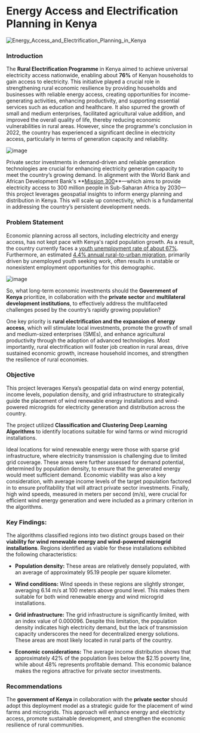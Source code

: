 # Energy Access and Electrification Planning in Kenya

![Energy_Access_and_Electrification_Planning_in_Kenya](https://github.com/user-attachments/assets/b4d28b7b-418c-4b54-ad95-e43b78e00d72)


### Introduction

The **Rural Electrification Programme** in Kenya aimed to achieve universal electricity access nationwide, enabling about **76%** of Kenyan households to gain access to electricity. This initiative played a crucial role in strengthening rural economic resilience by providing households and businesses with reliable energy access, creating opportunities for income-generating activities, enhancing productivity, and supporting essential services such as education and healthcare. It also spurred the growth of small and medium enterprises, facilitated agricultural value addition, and improved the overall quality of life, thereby reducing economic vulnerabilities in rural areas. However, since the programme's conclusion in 2022, the country has experienced a significant decline in electricity access, particularly in terms of generation capacity and reliability.

![image](https://github.com/user-attachments/assets/a878b19a-374c-4ede-8048-60fdab1aa26f)


Private sector investments in demand-driven and reliable generation technologies are crucial for enhancing electricity generation capacity to meet the country’s growing demand. In alignment with the World Bank and African Development Bank's **[Mission 300](https://www.worldbank.org/en/programs/energizing-africa#:~:text=Mission%20300%3A%20Providing%20Access%20to,improving%20education%20and%20health%20services.)**—which aims to provide electricity access to 300 million people in Sub-Saharan Africa by 2030—this project leverages geospatial insights to inform energy planning and distribution in Kenya. This will scale up connectivity, which is a fundamental in addressing the country’s persistent development needs.

### Problem Statement

Economic planning across all sectors, including electricity and energy access, has not kept pace with Kenya's rapid population growth. As a result, the country currently faces a [youth unemployment rate of about 67%](https://www.fke-kenya.org/policy-issues/youth-employment?utm_source=chatgpt.com). Furthermore, an estimated [4.4% annual rural-to-urban migration](https://kippra.or.ke/unlocking-rural-areas-to-curb-rural-urban-migration-among-youth-in-kenya/?utm_source=chatgpt.com), primarily driven by unemployed youth seeking work, often results in unstable or nonexistent employment opportunities for this demographic.

![image](https://github.com/user-attachments/assets/d04c8761-06e2-4fee-98c5-bf37aba71261)


So, what long-term economic investments should the **Government of Kenya** prioritize, in collaboration with the **private sector** and **multilateral development institutions**, to effectively address the multifaceted challenges posed by the country’s rapidly growing population?

One key priority is **rural electrification and the expansion of energy access**, which will stimulate local investments, promote the growth of small and medium-sized enterprises (SMEs), and enhance agricultural productivity through the adoption of advanced technologies. Most importantly, rural electrification will foster job creation in rural areas, drive sustained economic growth, increase household incomes, and strengthen the resilience of rural economies.


### Objective

This project leverages Kenya’s geospatial data on wind energy potential, income levels, population density, and grid infrastructure to strategically guide the placement of wind renewable energy installations and wind-powered microgrids for electricity generation and distribution across the country.

The project utilized **Classification and Clustering Deep Learning Algorithms** to identify locations suitable for wind farms or wind microgrid installations.

Ideal locations for wind renewable energy were those with sparse grid infrastructure, where electricity transmission is challenging due to limited grid coverage. These areas were further assessed for demand potential, determined by population density, to ensure that the generated energy would meet sufficient demand. Economic viability was also a key consideration, with average income levels of the target population factored in to ensure profitability that will attract private sector investments. Finally, high wind speeds, measured in meters per second (m/s), were crucial for efficient wind energy generation and were included as a primary criterion in the algorithms. 

### Key Findings:

The algorithms classified regions into two distinct groups based on their **viability for wind renewable energy and wind-powered microgrid installations**.
Regions identified as viable for these installations exhibited the following characteristics:

* **Population density:** These areas are relatively densely populated, with an average of approximately 95.19 people per square kilometer.

* **Wind conditions:** Wind speeds in these regions are slightly stronger, averaging 6.14 m/s at 100 meters above ground level. This makes them suitable for both wind renewable energy and wind microgrid installations.

* **Grid infrastructure:** The grid infrastructure is significantly limited, with an index value of 0.000096. Despite this limitation, the population density indicates high electricity demand, but the lack of transmission capacity underscores the need for decentralized energy solutions. These areas are most likely located in rural parts of the country.

* **Economic considerations:** The average income distribution shows that approximately 42% of the population lives below the $2.15 poverty line, while about 48% represents profitable demand. This economic balance makes the regions attractive for private sector investments.

### Recommendations

The **government of Kenya** in collaboration with the **private sector** should adopt this deployment model as a strategic guide for the placement of wind farms and microgrids. This approach will enhance energy and electricity access, promote sustainable development, and strengthen the economic resilience of rural communities.
